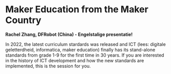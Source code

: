 # Maker Education from the Maker Country

**Rachel Zhang, DFRobot (China) - Engelstalige presentatie!**

In 2022, the latest curriculum stardards was released and ICT (lees: digitale
geletterdheid, informatica, maker education) finally has its stand-alone
standards from grade 1-9 for the first time in 30 years. If you are interested
in the history of ICT development and how the new standards are implemented,
this is the session for you.

